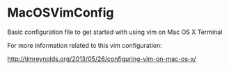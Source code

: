 # MacOSVimConfig

Basic configuration file to get started with using vim on Mac OS X Terminal

For more information related to this vim configuration:

http://timreynolds.org/2013/05/26/configuring-vim-on-mac-os-x/
